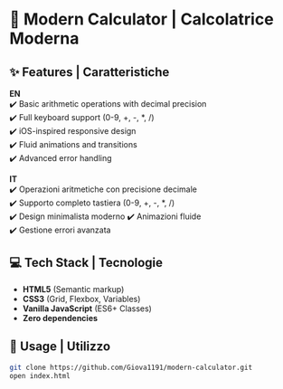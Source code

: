 # 🧮 Modern Calculator | Calcolatrice Moderna

## ✨ Features | Caratteristiche
**EN**  
✔️ Basic arithmetic operations with decimal precision  
✔️ Full keyboard support (0-9, +, -, *, /)  
✔️ iOS-inspired responsive design  
✔️ Fluid animations and transitions  
✔️ Advanced error handling  

**IT**  
✔️ Operazioni aritmetiche con precisione decimale  
✔️ Supporto completo tastiera (0-9, +, -, *, /)  
✔️ Design minimalista moderno
✔️ Animazioni fluide  
✔️ Gestione errori avanzata  

## 💻 Tech Stack | Tecnologie
- **HTML5** (Semantic markup)  
- **CSS3** (Grid, Flexbox, Variables)  
- **Vanilla JavaScript** (ES6+ Classes)  
- **Zero dependencies**  

## 🚀 Usage | Utilizzo
```bash
git clone https://github.com/Giova1191/modern-calculator.git
open index.html